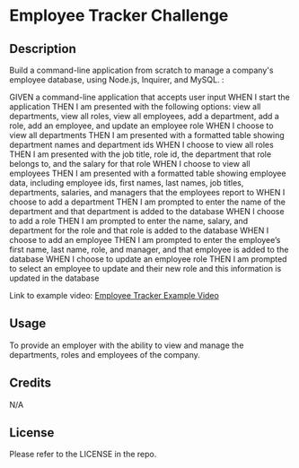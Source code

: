 # Employee Tracker Challenge

## Description

Build a command-line application from scratch to manage a company's employee database, using Node.js, Inquirer, and MySQL. :

GIVEN a command-line application that accepts user input
WHEN I start the application
THEN I am presented with the following options: view all departments, view all roles, view all employees, add a department, add a role, add an employee, and update an employee role
WHEN I choose to view all departments
THEN I am presented with a formatted table showing department names and department ids
WHEN I choose to view all roles
THEN I am presented with the job title, role id, the department that role belongs to, and the salary for that role
WHEN I choose to view all employees
THEN I am presented with a formatted table showing employee data, including employee ids, first names, last names, job titles, departments, salaries, and managers that the employees report to
WHEN I choose to add a department
THEN I am prompted to enter the name of the department and that department is added to the database
WHEN I choose to add a role
THEN I am prompted to enter the name, salary, and department for the role and that role is added to the database
WHEN I choose to add an employee
THEN I am prompted to enter the employee’s first name, last name, role, and manager, and that employee is added to the database
WHEN I choose to update an employee role
THEN I am prompted to select an employee to update and their new role and this information is updated in the database

Link to example video: [Employee Tracker Example Video](https://drive.google.com/file/d/149LaZEkFXIELRBlvMfGKQOPOLzTz5O6i/view)


## Usage

To provide an employer with the ability to view and manage the departments, roles and employees of the company.

## Credits

N/A

## License

Please refer to the LICENSE in the repo.